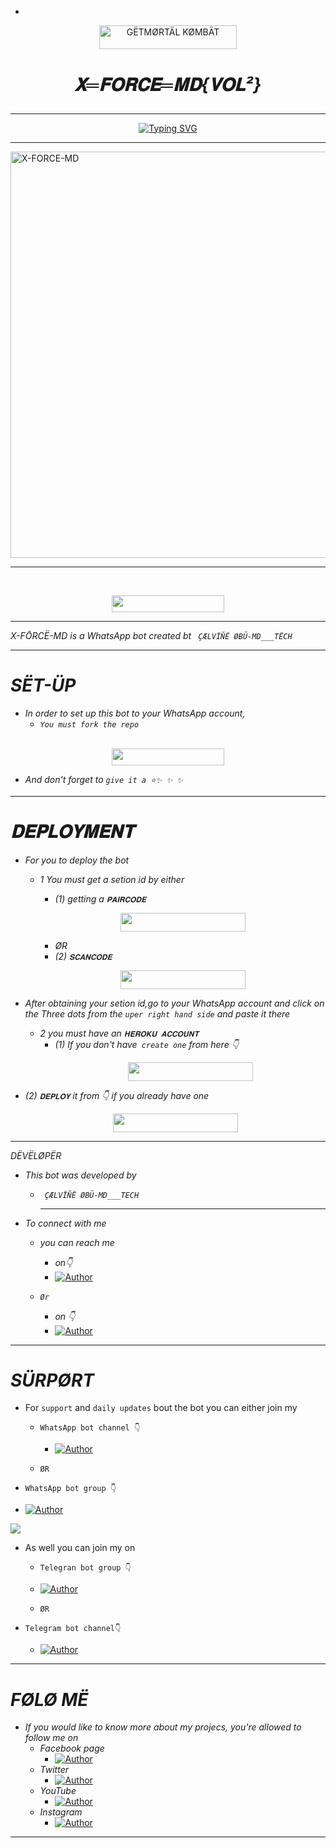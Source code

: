 *
<p align="center">  
 <a href="https://github.com/calvineonyango/MORTAL-KOMBAT-MD"><img title="GËTMØRTÄL KØMBÄT" src="https://img.shields.io/badge/MØRTÄL KØMBÄT VËSÏØN 1️⃣-h?color=darkred&style=for-the-badge&logo=dragon" width="220" height="38.45"/></a></p>

#   <p align="center">  *𝐗═𝐅𝐎𝐑𝐂𝐄═𝐌𝐃{𝐕𝐎𝐋²}*
****
<p align="center">
  <a href="https://git.io/typing-svg"><img src="https://readme-typing-svg.demolab.com?font=Ribeye&size=50&pause=1000&color=F710B1&center=true&width=910&height=100&lines=This+Is+X-FORCE-MD;MULTI+DEVICE+WHATSAPP+BOT;CREATED+BY+CØBU-TECH;COMING+SOONER." alt="Typing SVG" /></a>
 
****
</p>
    <img alt="X-FORCE-MD" width="750" height="650" src="https://telegra.ph/file/c1487847e3e99da03ed2f.jpg">
    
****
<br>
<p align="center"><a href="https://github.com/calvineonyango/X_FORCE-MD">
 <img src="https://img.shields.io/badge/X%20FØRCË%20MD%20-darkgreen?style=for-the-badge&logo=github" width="180" height="27"/></a></p>
 
 ****

*X-FŌRCË-MD is a WhatsApp bot created bt ` ÇÆLVÏÑË ØBÜ-MD___TËCH`*

*****
   # *SËT-ÜP*
   * *In order to set up this bot to your WhatsApp account,*
      * *`You must fork the repo`*
       <br>
<p align="center"><a href="https://github.com/calvineonyango/X_FORCE_MD-V1/fork">
 <img src="https://img.shields.io/badge/fork%20repo%20-black?style=for-the-badge&logo=github" width="180" height="27"/></a></p>
 
     
   * *And don't forget to `give it a ⭐✨ ✨ ✨`*
     
*****
   # *𝐃𝐄𝐏𝐋𝐎𝐘𝐌𝐄𝐍𝐓*
   * *For you to deploy the bot*
     * *1 You must get a setion id by either*
       * *(1) getting a `𝐏𝐀𝐈𝐑𝐂𝐎𝐃𝐄`*
       
       <p align="center"><a href="https://cobu-tech-factory-2.onrender.com/pair"> <img src="https://img.shields.io/badge/𝐏𝐀𝐈𝐑%20𝐂𝐎𝐃𝐄-darkblue?style=for-the-badge&logo=" width="200" height="30"/></a></p>
    
         * *ØR*
       * *(2) `𝐒𝐂𝐀𝐍𝐂𝐎𝐃𝐄`*
       <p align="center"><a href="https://cobu-tech-factory-2.onrender.com/wasiqr"> <img src="https://img.shields.io/badge/𝐒𝐂𝐀𝐍%20𝐂𝐎𝐃𝐄-darkblue?style=for-the-badge&logo=" width="200" height="30"/></a></p>
    
  * *After obtaining your setion id,go to your WhatsApp account and click on the Three dots from the `uper right hand side` and paste it there*
    * *2 you must have an `𝐇𝐄𝐑𝐎𝐊𝐔 𝐀𝐂𝐂𝐎𝐔𝐍𝐓`*
       * *(1) If you don't have` create one` from here 👇*
        <br> <p align="center"> <a href="https://signup.heroku.com">
 <img src="https://img.shields.io/badge/Create%20Accoun-purple?style=for-the-badge&logo=heroku" width="200" height="30"/></a></p>
 
   * *(2) `𝐃𝐄𝐏𝐋𝐎𝐘` it from 👇 if you already have one*
    <p align="center"><a href="https://dashboard.heroku.com/new?button-url=https://github.com/calvineonyango/X_FORCE_MD-V1&template=https://github.com/calvineonyango/X_FORCE_MD-V1"> <img src="https://img.shields.io/badge/DEPLOY%20NOW-purple?style=for-the-badge&logo=heroku" width="200" height="30"/></a></p>
    
*****
*DËVËLØPËR*

 * *This bot was developed by*
     - *` ÇÆLVÏÑË ØBÜ-MD___TECH`*
       ***
 * *To connect with me*

     * *you can reach me*

          *  *on👇*

          -  <a href="https://wa.me/254796281776"><img title="Author" src="https://img.shields.io/badge/WHATSAPP-darkgreen?style=for-the-badge&logo=WhatsApp"></a>
     
     * *`Ør`*
         * *on 👇*
  
         - <a href="https://t.me/obu254"><img title="Author" src="https://img.shields.io/badge/TELEGRAM-darkblue?style=for-the-badge&logo=Telegram"></a>
 
*****
   # *SÜRPØRT* 

   * For `support` and `daily updates` bout the bot you can either join my
    
     * `WhatsApp bot channel 👇`
    
       * <a href="https://whatsapp.com/channel/0029Vadx3PxJ3juvWsDlrN11"><img title="Author" src="https://img.shields.io/badge/Whastapp bot channel-darkgreen?style=for-the-badge&logo=WhatsApp"></a>
            
     * `ØR`
   * `WhatsApp bot group 👇`
          
   * <a href="https://chat.whatsapp.com/GoVVE2PJW9kGu7RAmlgfqQ"><img title="Author" src="https://img.shields.io/badge/Whastapp bot Group-darkgreen?style=for-the-badge&logo=WhatsApp"></a>

<a><img src='https://i.imgur.com/LyHic3i.gif'/></a>

  * As well you can join my on
      * `Telegran bot group 👇`

       * <a href="https://t.me/+g2w2s4YAf1BiN2Q8"><img title="Author" src="https://img.shields.io/badge/Telegram bot group-darkblue?style=for-the-badge&logo=Telegram"></a>

     * `ØR`
 * `Telegram bot channel👇`

      * <a href="https://t.me/+-B6ymywjkJI5YmI8"><img title="Author" src="https://img.shields.io/badge/Telegram bot channel-darkblue?style=for-the-badge&logo=Telegram"></a>
      
****
  # *FØLØ MË*
* *If you would like to know more about my projecs, you're allowed to follow me on*
    * *Facebook page*  
      * <a href="https://www.facebook.com/profile.php?id=100089479186475"><img title="Author" src="https://img.shields.io/badge/-darkblue?style=for-the-badge&logo=facebook"></a>
    * *Twitter*
        * <a href="https://www.twitter.com/CalvinCa5564"><img title="Author" src="https://img.shields.io/badge/-black?style=for-the-badge&logo=X"></a> 
    * *YouTube*
        * <a href="https://www.youtube.com/@calvineobumdtech"><img title="Author" src="https://img.shields.io/badge/-red?style=for-the-badge&logo=YouTube"></a>    
    * *Instagram*
       * <a href="https://instagram.com/caelvineobumd"><img title="Author" src="https://img.shields.io/badge/-white?style=for-the-badge&logo=Instagram"></a> 
****
